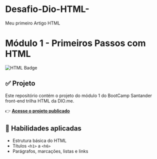 # Desafio-Dio-HTML-
Meu primeiro Artigo HTML 
# Módulo 1 - Primeiros Passos com HTML

![HTML Badge](https://img.shields.io/badge/HTML5-E34F26?style=for-the-badge&logo=html5&logoColor=white)

## ✅ Projeto

Este repositório contém o projeto do módulo 1 do BootCamp Santander front-end trilha HTML da DIO.me.

👉 **[Acesse o projeto publicado](https://github.com/alefeschulz/Desafio-Dio-HTML-)**

## 🧠 Habilidades aplicadas

- Estrutura básica do HTML
- Títulos `<h1>` a `<h6>`
- Parágrafos, marcações, listas e links

